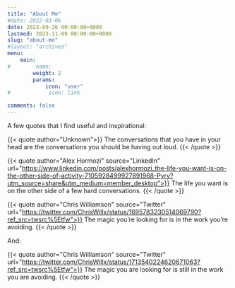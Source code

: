 ```yaml
---
title: "About Me"
#date: 2022-03-06
date: 2023-09-26 00:00:00+0000
lastmod: 2023-11-09 00:00:00+0000
slug: "about-me"
#layout: "archives"
menu:
    main:
#        name: 
        weight: 2
        params:
            icon: "user"
#            icon: link

comments: false
---
```


A few quotes that I find useful and inspirational:

{{< quote author="Unknown">}}
The conversations that you have in your head are the conversations you should be having out loud.
{{< /quote >}}

{{< quote author="Alex Hormozi" source="LinkedIn" url="https://www.linkedin.com/posts/alexhormozi_the-life-you-want-is-on-the-other-side-of-activity-7105928499927891968-Pyry?utm_source=share&utm_medium=member_desktop">}}
The life you want is on the other side of a few hard conversations.
{{< /quote >}}

{{< quote author="Chris Williamson" source="Twitter" url="https://twitter.com/ChrisWillx/status/1695783230514069790?ref_src=twsrc%5Etfw">}}
The magic you’re looking for is in the work you’re avoiding.
{{< /quote >}}

And:

{{< quote author="Chris Williamson" source="Twitter" url="https://twitter.com/ChrisWillx/status/1713540224620671063?ref_src=twsrc%5Etfw">}}
The magic you are looking for is still in the work you are avoiding.
{{< /quote >}}